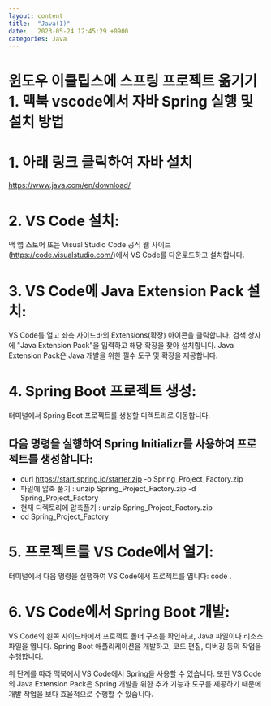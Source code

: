```yaml
---
layout: content
title:  "Java(1)"
date:   2023-05-24 12:45:29 +0900
categories: Java
---
```



윈도우 이클립스에 스프링 프로젝트 옮기기 1. 맥북 vscode에서 자바 Spring 실행 및 설치 방법
================

# 1. 아래 링크 클릭하여 자바 설치
https://www.java.com/en/download/


# 2. VS Code 설치:
맥 앱 스토어 또는 Visual Studio Code 공식 웹 사이트(https://code.visualstudio.com/)에서 VS Code를 다운로드하고 설치합니다.

# 3. VS Code에 Java Extension Pack 설치:
VS Code를 열고 좌측 사이드바의 Extensions(확장) 아이콘을 클릭합니다.
검색 상자에 "Java Extension Pack"을 입력하고 해당 확장을 찾아 설치합니다.
Java Extension Pack은 Java 개발을 위한 필수 도구 및 확장을 제공합니다.

# 4. Spring Boot 프로젝트 생성:
터미널에서 Spring Boot 프로젝트를 생성할 디렉토리로 이동합니다.
## 다음 명령을 실행하여 Spring Initializr를 사용하여 프로젝트를 생성합니다:
- curl https://start.spring.io/starter.zip -o Spring_Project_Factory.zip
- 파일에 압축 풀기 : unzip Spring_Project_Factory.zip -d Spring_Project_Factory
- 현재 디렉토리에 압축풀기 : unzip Spring_Project_Factory.zip
- cd Spring_Project_Factory

# 5. 프로젝트를 VS Code에서 열기:
터미널에서 다음 명령을 실행하여 VS Code에서 프로젝트를 엽니다:
code .

# 6. VS Code에서 Spring Boot 개발:
VS Code의 왼쪽 사이드바에서 프로젝트 폴더 구조를 확인하고, Java 파일이나 리소스 파일을 엽니다.
Spring Boot 애플리케이션을 개발하고, 코드 편집, 디버깅 등의 작업을 수행합니다.

위 단계를 따라 맥북에서 VS Code에서 Spring을 사용할 수 있습니다. 또한 VS Code의 Java Extension Pack은 Spring 개발을 위한 추가 기능과 도구를 제공하기 때문에 개발 작업을 보다 효율적으로 수행할 수 있습니다.


